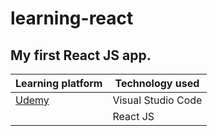 # learning-react
## My first React JS app.

| Learning platform | Technology used |
| ------------- | ------------- |
| [Udemy](https://www.udemy.com/) | Visual Studio Code |
| | React JS |

